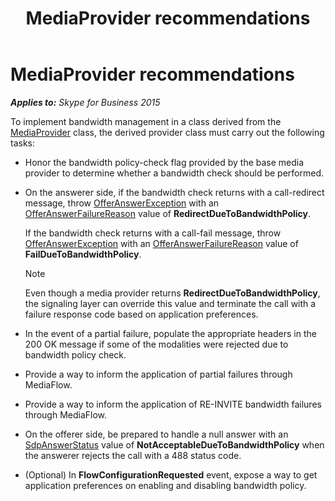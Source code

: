 ﻿---
title: MediaProvider recommendations
TOCTitle: MediaProvider recommendations
ms:assetid: 11d654ce-5c01-4255-be80-1df7db15f9d4
ms:mtpsurl: https://msdn.microsoft.com/en-us/library/Dn466113(v=office.16)
ms:contentKeyID: 65240048
ms.date: 07/27/2015
mtps_version: v=office.16
---

# MediaProvider recommendations


_**Applies to:** Skype for Business 2015_

To implement bandwidth management in a class derived from the [MediaProvider](https://msdn.microsoft.com/en-us/library/hh383767\(v=office.16\)) class, the derived provider class must carry out the following tasks:

  - Honor the bandwidth policy-check flag provided by the base media provider to determine whether a bandwidth check should be performed.

  - On the answerer side, if the bandwidth check returns with a call-redirect message, throw [OfferAnswerException](https://msdn.microsoft.com/en-us/library/hh382722\(v=office.16\)) with an [OfferAnswerFailureReason](https://msdn.microsoft.com/en-us/library/hh348371\(v=office.16\)) value of **RedirectDueToBandwidthPolicy**.
    
    If the bandwidth check returns with a call-fail message, throw [OfferAnswerException](https://msdn.microsoft.com/en-us/library/hh382722\(v=office.16\)) with an [OfferAnswerFailureReason](https://msdn.microsoft.com/en-us/library/hh348371\(v=office.16\)) value of **FailDueToBandwidthPolicy**.
    

    > [!NOTE]
    > <P>Even though a media provider returns <STRONG>RedirectDueToBandwidthPolicy</STRONG>, the signaling layer can override this value and terminate the call with a failure response code based on application preferences.</P>



  - In the event of a partial failure, populate the appropriate headers in the 200 OK message if some of the modalities were rejected due to bandwidth policy check.

  - Provide a way to inform the application of partial failures through MediaFlow.

  - Provide a way to inform the application of RE-INVITE bandwidth failures through MediaFlow.

  - On the offerer side, be prepared to handle a null answer with an [SdpAnswerStatus](https://msdn.microsoft.com/en-us/library/hh383245\(v=office.16\)) value of **NotAcceptableDueToBandwidthPolicy** when the answerer rejects the call with a 488 status code.

  - (Optional) In **FlowConfigurationRequested** event, expose a way to get application preferences on enabling and disabling bandwidth policy.

